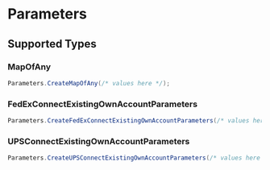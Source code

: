 # Parameters


## Supported Types

### MapOfAny

```csharp
Parameters.CreateMapOfAny(/* values here */);
```

### FedExConnectExistingOwnAccountParameters

```csharp
Parameters.CreateFedExConnectExistingOwnAccountParameters(/* values here */);
```

### UPSConnectExistingOwnAccountParameters

```csharp
Parameters.CreateUPSConnectExistingOwnAccountParameters(/* values here */);
```
